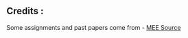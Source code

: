 ## Credits :
Some assignments and past papers come from - [MEE Source](https://drive.google.com/drive/u/1/folders/11ZfNG83pzbz7BcrZl7s5EU1X5GQ57qHM )  
